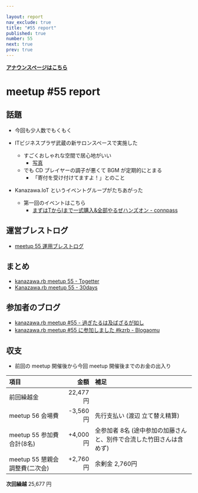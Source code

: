 ```yaml
---

layout: report
nav_exclude: true
title: "#55 report"
published: true
number: 55
next: true
prev: true
---
```


<div style="text-align: left;"><a href="/55/"><strong>アナウンスページはこちら</strong></a></div>

# meetup #55 report

## 話題

* 今回も少人数でもくもく

* ITビジネスプラザ武蔵の新サロンスペースで実施した
  + すごくおしゃれな空間で居心地がいい
    - [写真](https://www.instagram.com/p/BRxCBZ6hphn/)
  + でも CD プレイヤーの調子が悪くて BGM が定期的にとまる
    - 「寄付を受け付けてますよ！」とのこと

* Kanazawa.IoT というイベントグループがたちあがった
  + 第一回のイベントはこちら
    - [まずはTからIまで一式購入&全部やるぜハンズオン \- connpass](https://kziot.connpass.com/event/49802/)


## 運営ブレストログ

* [meetup 55 運用ブレストログ](https://github.com/kanazawarb/meetup/wiki/meetup-55-%E9%81%8B%E7%94%A8%E3%83%96%E3%83%AC%E3%82%B9%E3%83%88%E3%83%AD%E3%82%B0)


## まとめ

* [kanazawa.rb meetup 55 - Togetter](https://togetter.com/li/1092061)
* [Kanazawa.rb meetup 55 - 30days](http://30d.jp/kzrb/45)


<!-- 分かっている範囲でリンクがあれば列挙する
## スライド

* XXX

-->

## 参加者のブログ

* [kanazawa\.rb meetup \#55 \- 過ぎたるは及ばざるが如し](http://cotton-desu.hatenablog.com/entry/2017/03/20/005638)
* [kanazawa.rb meetup \#55 に参加しました \#kzrb \- Blogaomu](http://www.blogaomu.com/entry/2017/03/20/172141)

## 収支

* 前回の meetup 開催後から今回 meetup 開催後までのお金の出入り

|項目                           |金額         |補足                                               |
|:------------------------------|------------:|:--------------------------------------------------|
| 前回繰越金                    |    22,477円 |                                                   |
| meetup 56 会場費              |    -3,560円 | 先行支払い (渡辺 立て替え精算)                    |
| meetup 55 参加費合計(8名)     |    +4,000円 | 全参加者 8名 (途中参加の加藤さんと、別件で合流した竹田さんは含めず) |
| meetup 55 懇親会調整費(二次会)    |    +2,760円 | 余剰金 2,760円                                   |

**次回繰越**  25,677 円

